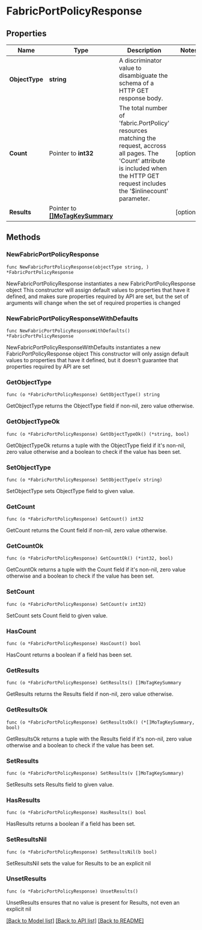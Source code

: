 # FabricPortPolicyResponse

## Properties

Name | Type | Description | Notes
------------ | ------------- | ------------- | -------------
**ObjectType** | **string** | A discriminator value to disambiguate the schema of a HTTP GET response body. | 
**Count** | Pointer to **int32** | The total number of &#39;fabric.PortPolicy&#39; resources matching the request, accross all pages. The &#39;Count&#39; attribute is included when the HTTP GET request includes the &#39;$inlinecount&#39; parameter. | [optional] 
**Results** | Pointer to [**[]MoTagKeySummary**](MoTagKeySummary.md) |  | [optional] 

## Methods

### NewFabricPortPolicyResponse

`func NewFabricPortPolicyResponse(objectType string, ) *FabricPortPolicyResponse`

NewFabricPortPolicyResponse instantiates a new FabricPortPolicyResponse object
This constructor will assign default values to properties that have it defined,
and makes sure properties required by API are set, but the set of arguments
will change when the set of required properties is changed

### NewFabricPortPolicyResponseWithDefaults

`func NewFabricPortPolicyResponseWithDefaults() *FabricPortPolicyResponse`

NewFabricPortPolicyResponseWithDefaults instantiates a new FabricPortPolicyResponse object
This constructor will only assign default values to properties that have it defined,
but it doesn't guarantee that properties required by API are set

### GetObjectType

`func (o *FabricPortPolicyResponse) GetObjectType() string`

GetObjectType returns the ObjectType field if non-nil, zero value otherwise.

### GetObjectTypeOk

`func (o *FabricPortPolicyResponse) GetObjectTypeOk() (*string, bool)`

GetObjectTypeOk returns a tuple with the ObjectType field if it's non-nil, zero value otherwise
and a boolean to check if the value has been set.

### SetObjectType

`func (o *FabricPortPolicyResponse) SetObjectType(v string)`

SetObjectType sets ObjectType field to given value.


### GetCount

`func (o *FabricPortPolicyResponse) GetCount() int32`

GetCount returns the Count field if non-nil, zero value otherwise.

### GetCountOk

`func (o *FabricPortPolicyResponse) GetCountOk() (*int32, bool)`

GetCountOk returns a tuple with the Count field if it's non-nil, zero value otherwise
and a boolean to check if the value has been set.

### SetCount

`func (o *FabricPortPolicyResponse) SetCount(v int32)`

SetCount sets Count field to given value.

### HasCount

`func (o *FabricPortPolicyResponse) HasCount() bool`

HasCount returns a boolean if a field has been set.

### GetResults

`func (o *FabricPortPolicyResponse) GetResults() []MoTagKeySummary`

GetResults returns the Results field if non-nil, zero value otherwise.

### GetResultsOk

`func (o *FabricPortPolicyResponse) GetResultsOk() (*[]MoTagKeySummary, bool)`

GetResultsOk returns a tuple with the Results field if it's non-nil, zero value otherwise
and a boolean to check if the value has been set.

### SetResults

`func (o *FabricPortPolicyResponse) SetResults(v []MoTagKeySummary)`

SetResults sets Results field to given value.

### HasResults

`func (o *FabricPortPolicyResponse) HasResults() bool`

HasResults returns a boolean if a field has been set.

### SetResultsNil

`func (o *FabricPortPolicyResponse) SetResultsNil(b bool)`

 SetResultsNil sets the value for Results to be an explicit nil

### UnsetResults
`func (o *FabricPortPolicyResponse) UnsetResults()`

UnsetResults ensures that no value is present for Results, not even an explicit nil

[[Back to Model list]](../README.md#documentation-for-models) [[Back to API list]](../README.md#documentation-for-api-endpoints) [[Back to README]](../README.md)


